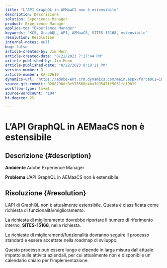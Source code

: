 ```yaml
---
title: "L’API GraphQL in AEMaaCS non è estensibile"
description: Descrizione
solution: Experience Manager
product: Experience Manager
applies-to: "Experience Manager"
keywords: "KCS, GraphQL, API, AEMaaCS, SITES-15168, estensibile"
resolution: Resolution
internal-notes: null
bug: false
article-created-by: Jim Menn
article-created-date: "8/22/2023 7:27:44 PM"
article-published-by: Jim Menn
article-published-date: "8/22/2023 8:18:21 PM"
version-number: 3
article-number: KA-22619
dynamics-url: "https://adobe-ent.crm.dynamics.com/main.aspx?forceUCI=1&pagetype=entityrecord&etn=knowledgearticle&id=005edef5-2141-ee11-bdf3-6045bd006239"
source-git-commit: 0288798dc8e973500c4ba399547ff5051fc19019
workflow-type: tm+mt
source-wordcount: '104'
ht-degree: 2%

---
```


# L’API GraphQL in AEMaaCS non è estensibile

## Descrizione {#description}


<b>Ambiente</b>
Adobe Experience Manager

<b>Problema</b>
L’API GraphQL in AEMaaCS non è estensibile.


## Risoluzione {#resolution}


L’API di GraphQL non è attualmente estensibile. Questa è classificata come richiesta di funzionalità/miglioramento.

La richiesta di miglioramento dovrebbe riportare il numero di riferimento interno, <b>SITES-15168</b>, nella richiesta.

Le richieste di miglioramenti/funzionalità dovranno seguire il processo standard e essere accettate nella roadmap di sviluppo.

Questo processo può essere lungo e dipende in larga misura dall’attuale impatto sulle attività aziendali, per cui attualmente non è disponibile un calendario chiaro per l’implementazione.
